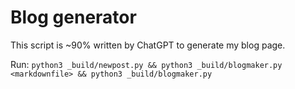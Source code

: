 # Blog generator

This script is ~90% written by ChatGPT to generate my blog page.

Run: `python3 _build/newpost.py && python3 _build/blogmaker.py <markdownfile> && python3 _build/blogmaker.py`
